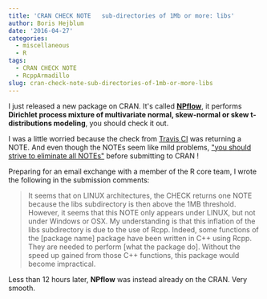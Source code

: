 ```yaml
---
title: 'CRAN CHECK NOTE   sub-directories of 1Mb or more: libs'
author: Boris Hejblum
date: '2016-04-27'
categories:
  - miscellaneous
  - R
tags:
  - CRAN CHECK NOTE
  - RcppArmadillo
slug: cran-check-note-sub-directories-of-1mb-or-more-libs
---
```


I just released a new package on CRAN. It's called [**NPflow**](https://cran.r-project.org/web/packages/NPflow/), it performs **Dirichlet process mixture of multivariate normal, skew-normal or skew t-distributions  modeling**, you should check it out.

I was a little worried because the check from [Travis CI](https://travis-ci.org) was returning a NOTE. And even though the NOTEs seem like mild problems, ["you should strive to eliminate all NOTEs"](http://r-pkgs.had.co.nz/check.html) before submitting to CRAN !

Preparing for an email exchange with a member of the R core team, I wrote the following in the submission comments:

>It seems that on LINUX architectures, the CHECK returns one NOTE because the libs subdirectory is then above the 1MB threshold. However, it seems that this NOTE only appears under LINUX, but not under Windows or OSX.
My understanding is that this inflation of the libs subdirectory is due to the use of Rcpp. Indeed, some functions of the [package name] package have been written in C++ using Rcpp. They are needed to perform [what the package do]. Without the speed up gained from those C++ functions, this package would become impractical.</blockquote>

Less than 12 hours later, **NPflow** was instead already on the CRAN. Very smooth.

